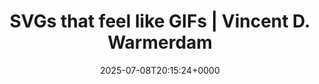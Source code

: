 ---
title: SVGs that feel like GIFs | Vincent D. Warmerdam
slug: 20250708T201524
date: 2025-07-08T20:15:24+0000
params:
  url: https://koaning.io/posts/svg-gifs/
tags:
- demo
- gif
- svg
- to-read
---